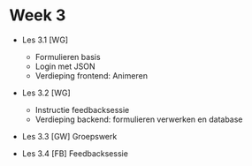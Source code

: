 # Week 3

- Les 3.1 [WG]

  - Formulieren basis
  - Login met JSON
  - Verdieping frontend: Animeren

- Les 3.2 [WG]

  - Instructie feedbacksessie
  - Verdieping backend: formulieren verwerken en database

- Les 3.3 [GW] Groepswerk
- Les 3.4 [FB] Feedbacksessie
